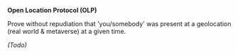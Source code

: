 
**Open Location Protocol (OLP)**

Prove without repudiation that 'you/somebody' was present at a geolocation (real world & metaverse) at a given time.

_(Todo)_
